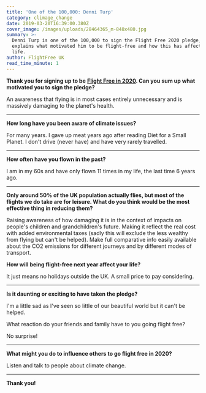 ```yaml
---
title: 'One of the 100,000: Denni Turp'
category: climage_change
date: 2019-03-20T16:39:00.380Z
cover_image: /images/uploads/28464365_m-848x480.jpg
summary: >-
  Denni Turp is one of the 100,000 to sign the Flight Free 2020 pledge, he
  explains what motivated him to be flight-free and how this has affected his
  life. 
author: FlightFree UK
read_time_minute: 1
---
```

**Thank you for signing up to be** [**Flight Free in 2020**](https://www.flightfree.co.uk/pledge)**. Can you sum up what motivated you to sign the pledge?**



An awareness that flying is in most cases entirely unnecessary and is massively damaging to the planet's health.

****

**How long have you been aware of climate issues?**



For many years. I gave up meat years ago after reading Diet for a Small Planet. I don't drive (never have) and have very rarely travelled.

****

**How often have you flown in the past?**



I am in my 60s and have only flown 11 times in my life, the last time 6 years ago.

****

**Only around 50% of the UK population actually flies, but most of the flights we do take are for leisure. What do you think would be the most effective thing in reducing them?**



Raising awareness of how damaging it is in the context of impacts on people's children and grandchildren's future. Making it reflect the real cost with added environmental taxes (sadly this will exclude the less wealthy from flying but can't be helped). Make full comparative info easily available about the CO2 emissions for different journeys and by different modes of transport.



**How will being flight-free next year affect your life?**



It just means no holidays outside the UK. A small price to pay considering.

****

**Is it daunting or exciting to have taken the pledge?**



I'm a little sad as I've seen so little of our beautiful world but it can't be helped.



What reaction do your friends and family have to you going flight free?



No surprise!

****

**What might you do to influence others to go flight free in 2020?**



Listen and talk to people about climate change.

****

**Thank you!**
